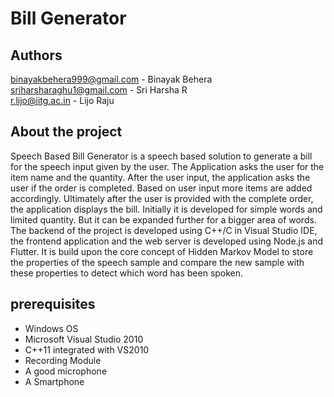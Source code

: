# Bill Generator
## Authors
 binayakbehera999@gmail.com - Binayak Behera  
 sriharsharaghu1@gmail.com - Sri Harsha R  
 r.lijo@iitg.ac.in - Lijo Raju  
 
## About the project

Speech Based Bill Generator is a speech based solution to generate a bill for the speech input given by the user. The Application asks the user for the item name and the quantity. After the user input, the application asks the user if the order is completed. Based on user input more items are added accordingly. Ultimately after the user is provided with the complete order, the application displays the bill. Initially it is developed for simple words and limited quantity. But it can be expanded further for a bigger area of words.      
The backend of the project is developed using C++/C in Visual Studio IDE, the frontend application and the web server is developed using Node.js and Flutter. It is build upon the core concept of Hidden Markov Model to store the properties of the speech sample and compare the new sample with these
properties to detect which word has been spoken.

## prerequisites

- Windows OS
- Microsoft Visual Studio 2010
- C++11 integrated with VS2010
- Recording Module
- A good microphone
- A Smartphone
